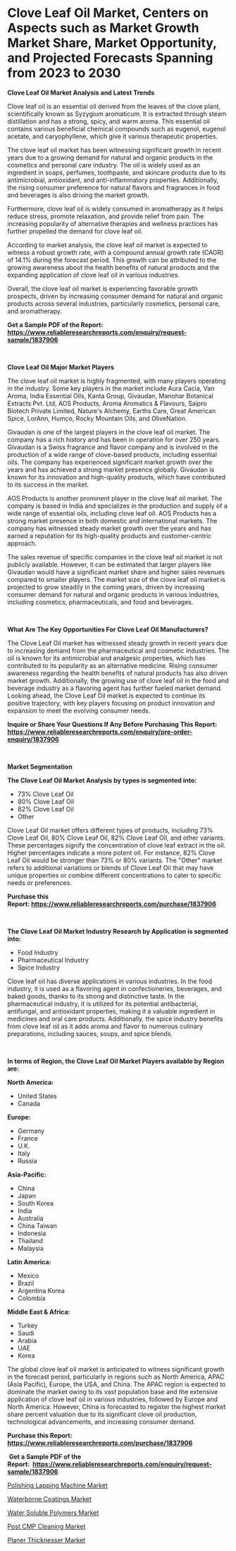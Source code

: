 <p><h1>Clove Leaf Oil Market, Centers on Aspects such as Market Growth Market Share, Market Opportunity, and Projected Forecasts Spanning from 2023 to 2030</h1></p><p><strong>Clove Leaf Oil Market Analysis and Latest Trends</strong></p>
<p><p>Clove leaf oil is an essential oil derived from the leaves of the clove plant, scientifically known as Syzygium aromaticum. It is extracted through steam distillation and has a strong, spicy, and warm aroma. This essential oil contains various beneficial chemical compounds such as eugenol, eugenol acetate, and caryophyllene, which give it various therapeutic properties.</p><p>The clove leaf oil market has been witnessing significant growth in recent years due to a growing demand for natural and organic products in the cosmetics and personal care industry. The oil is widely used as an ingredient in soaps, perfumes, toothpaste, and skincare products due to its antimicrobial, antioxidant, and anti-inflammatory properties. Additionally, the rising consumer preference for natural flavors and fragrances in food and beverages is also driving the market growth.</p><p>Furthermore, clove leaf oil is widely consumed in aromatherapy as it helps reduce stress, promote relaxation, and provide relief from pain. The increasing popularity of alternative therapies and wellness practices has further propelled the demand for clove leaf oil.</p><p>According to market analysis, the clove leaf oil market is expected to witness a robust growth rate, with a compound annual growth rate (CAGR) of 14.1% during the forecast period. This growth can be attributed to the growing awareness about the health benefits of natural products and the expanding application of clove leaf oil in various industries.</p><p>Overall, the clove leaf oil market is experiencing favorable growth prospects, driven by increasing consumer demand for natural and organic products across several industries, particularly cosmetics, personal care, and aromatherapy.</p></p>
<p><strong>Get a Sample PDF of the Report:&nbsp; <a href="https://www.reliableresearchreports.com/enquiry/request-sample/1837906">https://www.reliableresearchreports.com/enquiry/request-sample/1837906</a></strong></p>
<p>&nbsp;</p>
<p><strong>Clove Leaf Oil Major Market Players</strong></p>
<p><p>The clove leaf oil market is highly fragmented, with many players operating in the industry. Some key players in the market include Aura Cacia, Van Aroma, India Essential Oils, Kanta Group, Givaudan, Manohar Botanical Extracts Pvt. Ltd, AOS Products, Aroma Aromatics & Flavours, Saipro Biotech Private Limited, Nature's Alchemy, Earths Care, Great American Spice, LorAnn, Humco, Rocky Mountain Oils, and OliveNation.</p><p>Givaudan is one of the largest players in the clove leaf oil market. The company has a rich history and has been in operation for over 250 years. Givaudan is a Swiss fragrance and flavor company and is involved in the production of a wide range of clove-based products, including essential oils. The company has experienced significant market growth over the years and has achieved a strong market presence globally. Givaudan is known for its innovation and high-quality products, which have contributed to its success in the market.</p><p>AOS Products is another prominent player in the clove leaf oil market. The company is based in India and specializes in the production and supply of a wide range of essential oils, including clove leaf oil. AOS Products has a strong market presence in both domestic and international markets. The company has witnessed steady market growth over the years and has earned a reputation for its high-quality products and customer-centric approach.</p><p>The sales revenue of specific companies in the clove leaf oil market is not publicly available. However, it can be estimated that larger players like Givaudan would have a significant market share and higher sales revenues compared to smaller players. The market size of the clove leaf oil market is projected to grow steadily in the coming years, driven by increasing consumer demand for natural and organic products in various industries, including cosmetics, pharmaceuticals, and food and beverages.</p></p>
<p>&nbsp;</p>
<p><strong>What Are The Key Opportunities For Clove Leaf Oil Manufacturers?</strong></p>
<p><p>The Clove Leaf Oil market has witnessed steady growth in recent years due to increasing demand from the pharmaceutical and cosmetic industries. The oil is known for its antimicrobial and analgesic properties, which has contributed to its popularity as an alternative medicine. Rising consumer awareness regarding the health benefits of natural products has also driven market growth. Additionally, the growing use of clove leaf oil in the food and beverage industry as a flavoring agent has further fueled market demand. Looking ahead, the Clove Leaf Oil market is expected to continue its positive trajectory, with key players focusing on product innovation and expansion to meet the evolving consumer needs.</p></p>
<p><strong>Inquire or Share Your Questions If Any Before Purchasing This Report: <a href="https://www.reliableresearchreports.com/enquiry/pre-order-enquiry/1837906">https://www.reliableresearchreports.com/enquiry/pre-order-enquiry/1837906</a></strong></p>
<p>&nbsp;</p>
<p><strong>Market Segmentation</strong></p>
<p><strong>The Clove Leaf Oil Market Analysis by types is segmented into:</strong></p>
<p><ul><li>73% Clove Leaf Oil</li><li>80% Clove Leaf Oil</li><li>82% Clove Leaf Oil</li><li>Other</li></ul></p>
<p><p>Clove Leaf Oil market offers different types of products, including 73% Clove Leaf Oil, 80% Clove Leaf Oil, 82% Clove Leaf Oil, and other variants. These percentages signify the concentration of clove leaf extract in the oil. Higher percentages indicate a more potent oil. For instance, 82% Clove Leaf Oil would be stronger than 73% or 80% variants. The "Other" market refers to additional variations or blends of Clove Leaf Oil that may have unique properties or combine different concentrations to cater to specific needs or preferences.</p></p>
<p><strong>Purchase this Report:&nbsp;<a href="https://www.reliableresearchreports.com/purchase/1837906">https://www.reliableresearchreports.com/purchase/1837906</a></strong></p>
<p>&nbsp;</p>
<p><strong>The Clove Leaf Oil Market Industry Research by Application is segmented into:</strong></p>
<p><ul><li>Food Industry</li><li>Pharmaceutical Industry</li><li>Spice Industry</li></ul></p>
<p><p>Clove leaf oil has diverse applications in various industries. In the food industry, it is used as a flavoring agent in confectioneries, beverages, and baked goods, thanks to its strong and distinctive taste. In the pharmaceutical industry, it is utilized for its potential antibacterial, antifungal, and antioxidant properties, making it a valuable ingredient in medicines and oral care products. Additionally, the spice industry benefits from clove leaf oil as it adds aroma and flavor to numerous culinary preparations, including sauces, soups, and spice blends.</p></p>
<p>&nbsp;</p>
<p><strong>In terms of Region, the Clove Leaf Oil Market Players available by Region are:</strong></p>
<p>
    <p> <strong> North America: </strong>
        <ul>
            <li>United States</li>
            <li>Canada</li>
        </ul>
        </p> 
    <p> <strong> Europe: </strong>
        <ul>
            <li>Germany</li>
            <li>France</li>
            <li>U.K.</li>
            <li>Italy</li>
            <li>Russia</li>
        </ul>
        </p> 
    <p> <strong> Asia-Pacific: </strong>
        <ul>
            <li>China</li>
            <li>Japan</li>
            <li>South Korea</li>
            <li>India</li>
            <li>Australia</li>
            <li>China Taiwan</li>
            <li>Indonesia</li>
            <li>Thailand</li>
            <li>Malaysia</li>
        </ul>
        </p> 
    <p> <strong> Latin America: </strong>
        <ul>
            <li>Mexico</li>
            <li>Brazil</li>
            <li>Argentina Korea</li>
            <li>Colombia</li>
        </ul>
        </p> 
    <p> <strong> Middle East & Africa: </strong>
        <ul>
            <li>Turkey</li>
            <li>Saudi</li>
            <li>Arabia</li>
            <li>UAE</li>
            <li>Korea</li>
        </ul>
    </p>
    </p>
<p><p>The global clove leaf oil market is anticipated to witness significant growth in the forecast period, particularly in regions such as North America, APAC (Asia Pacific), Europe, the USA, and China. The APAC region is expected to dominate the market owing to its vast population base and the extensive application of clove leaf oil in various industries, followed by Europe and North America. However, China is forecasted to register the highest market share percent valuation due to its significant clove oil production, technological advancements, and increasing consumer demand.</p></p>
<p><strong>Purchase this Report: <a href="https://www.reliableresearchreports.com/purchase/1837906">https://www.reliableresearchreports.com/purchase/1837906</a></strong></p>
<p>&nbsp;<strong>Get a Sample PDF of the Report:&nbsp;&nbsp;<a href="https://www.reliableresearchreports.com/enquiry/request-sample/1837906">https://www.reliableresearchreports.com/enquiry/request-sample/1837906</a></strong></p>
<p><strong></strong></p>
<p><p><a href="https://medium.com/@mikebauch2013/polishing-lapping-machine-market-analysis-its-cagr-market-segmentation-and-global-industry-2d8c68033f7b">Polishing Lapping Machine Market</a></p><p><a href="https://github.com/santosh758595/Market-Research-Report-List-1/blob/main/waterborne-coatings-market.md">Waterborne Coatings Market</a></p><p><a href="https://github.com/Chiragrp25/Market-Research-Report-List-1/blob/main/water-soluble-polymers-market.md">Water Soluble Polymers Market</a></p><p><a href="https://medium.com/@fredyconn/post-cmp-cleaning-market-comprehensive-assessment-by-type-application-and-geography-8b8f307fd144">Post CMP Cleaning Market</a></p><p><a href="https://medium.com/@mayekuhic/planer-thicknesser-market-insights-into-market-cagr-market-trends-and-growth-strategies-7dc8c02445a9">Planer Thicknesser Market</a></p></p>